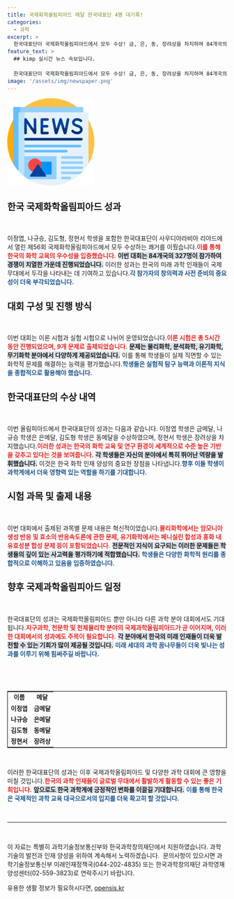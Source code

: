 ```yaml
---
title: 국제화학올림피아드 메달 한국대표단 4명 대기록!
categories:
  - 과학
excerpt: >
  한국대표단이 국제화학올림피아드에서 모두 수상! 금, 은, 동, 장려상을 차지하며 84개국의 주목을 받았다. 화학 분야의 이론과 실험 능력을 겸비한 성과가 더욱 기대된다.
feature_text: >
  ## kimp 실시간 뉴스 속보입니다.

  한국대표단이 국제화학올림피아드에서 모두 수상! 금, 은, 동, 장려상을 차지하며 84개국의 주목을 받았다. 화학 분야의 이론과 실험 능력을 겸비한 성과가 더욱 기대된다.
image: '/assets/img/newspaper.png'
---
```


<p><img src="/assets/img/newspaper.png" alt="kimplant 속보" /></p>

<h2 data-ke-size="size26">한국 국제화학올림피아드 성과</h2>

<p data-ke-size="size16">&nbsp;</p>

<p>이정엽, 나규승, 김도형, 정현서 학생을 포함한 한국대표단이 사우디아라비아 리야드에서 열린 제56회 국제화학올림피아드에서 모두 수상하는 쾌거를 이뤘습니다.<b><span style="color: #ee2323;">이를 통해 한국의 화학 교육의 우수성을 입증했습니다.</span></b> <b><span style="background-color: #21538527;">이번 대회는 84개국의 327명이 참가하여 경쟁이 치열한 가운데 진행되었습니다.</span></b> 이러한 성과는 한국의 미래 과학 인재들이 국제 무대에서 두각을 나타내는 데 기여하고 있습니다.<b><span style="color: #1a5490;">각 참가자의 창의력과 사전 준비의 중요성이 더욱 부각되었습니다.</span></b></p>

<h2 data-ke-size="size26">대회 구성 및 진행 방식</h2>

<p data-ke-size="size16">&nbsp;</p>

<p>이번 대회는 이론 시험과 실험 시험으로 나뉘어 운영되었습니다.<b><span style="color: #ee2323;">이론 시험은 총 5시간 동안 진행되었으며, 9개 문제로 출제되었습니다.</span></b> <b><span style="background-color: #21538527;">문제는 물리화학, 분석화학, 유기화학, 무기화학 분야에서 다양하게 제공되었습니다.</span></b> 이를 통해 학생들이 실제 직면할 수 있는 화학적 문제를 해결하는 능력을 평가했습니다.<b><span style="color: #1a5490;">학생들은 실험적 탐구 능력과 이론적 지식을 종합적으로 활용해야 했습니다.</span></b></p>

<h2 data-ke-size="size26">한국대표단의 수상 내역</h2>

<p data-ke-size="size16">&nbsp;</p>

<p>이번 올림피아드에서 한국대표단의 성과는 다음과 같습니다. 이정엽 학생은 금메달, 나규승 학생은 은메달, 김도형 학생은 동메달을 수상하였으며, 정현서 학생은 장려상을 차지했습니다.<b><span style="color: #ee2323;">이러한 성과는 한국의 화학 교육 및 연구 환경이 세계적으로 수준 높은 기반을 갖추고 있다는 것을 보여줍니다.</span></b> <b><span style="background-color: #21538527;">각 학생들은 자신의 분야에서 특히 뛰어난 역량을 발휘했습니다.</span></b> 이것은 한국 화학 인재 양성의 중요한 장점을 나타냅니다.<b><span style="color: #1a5490;">향후 이들 학생이 과학계에서 더욱 영향력 있는 역할을 하기를 기대합니다.</span></b></p>

<h2 data-ke-size="size26">시험 과목 및 출제 내용</h2>

<p data-ke-size="size16">&nbsp;</p>

<p>이번 대회에서 출제된 과목별 문제 내용은 혁신적이었습니다.<b><span style="color: #ee2323;">물리화학에서는 암모니아 생성 반응 및 효소의 반응속도론에 관한 문제, 유기화학에서는 페니실린 합성과 홍화 내 유효성분 합성 문제 등이 포함되었습니다.</span></b> <b><span style="background-color: #21538527;">전문적인 지식이 요구되는 이러한 문제들은 학생들의 깊이 있는 사고력을 평가하기에 적합했습니다.</span></b> <b><span style="color: #1a5490;">학생들은 다양한 화학적 원리를 종합적으로 이해하고 있음을 입증하였습니다.</span></b></p>

<h2 data-ke-size="size26">향후 국제과학올림피아드 일정</h2>

<p data-ke-size="size16">&nbsp;</p>

<p>한국대표단의 성과는 국제화학올림피아드 뿐만 아니라 다른 과학 분야 대회에서도 기대됩니다.<b><span style="color: #ee2323;">지구과학, 천문학 및 천체물리학 분야의 국제과학올림피아드가 곧 이어지며, 이러한 대회에서의 성과에도 주목이 필요합니다.</span></b> <b><span style="background-color: #21538527;">각 분야에서 한국의 미래 인재들이 더욱 발전할 수 있는 기회가 많이 제공될 것입니다.</span></b> <b><span style="color: #1a5490;">미래 세대의 과학 꿈나무들이 더욱 빛나는 성과를 이루기 위해 힘써주길 바랍니다.</span></b></p>

<p data-ke-size="size16">&nbsp;</p>

<p data-ke-size="size16">&nbsp;</p>

<table style="width: 100%; border: 1px solid #000; border-collapse: collapse;">
<tr>
<td style="text-align: center; height: 17px;"><b>이름</b></td>
<td style="text-align: center; height: 17px;"><b>메달</b></td>
</tr>
<tr>
<td style="text-align: center; height: 17px;"><b>이정엽</b></td>
<td style="text-align: center; height: 17px;"><b>금메달</b></td>
</tr>
<tr>
<td style="text-align: center; height: 17px;"><b>나규승</b></td>
<td style="text-align: center; height: 17px;"><b>은메달</b></td>
</tr>
<tr>
<td style="text-align: center; height: 17px;"><b>김도형</b></td>
<td style="text-align: center; height: 17px;"><b>동메달</b></td>
</tr>
<tr>
<td style="text-align: center; height: 17px;"><b>정현서</b></td>
<td style="text-align: center; height: 17px;"><b>장려상</b></td>
</tr>
</table>

<p data-ke-size="size16">&nbsp;</p>

<p>이러한 한국대표단의 성과는 이후 국제과학올림피아드 및 다양한 과학 대회에 큰 영향을 미칠 것입니다.<b><span style="color: #ee2323;">한국의 과학 인재들이 글로벌 무대에서 활발하게 활동할 수 있는 좋은 기회입니다.</span></b> <b><span style="background-color: #21538527;">앞으로도 한국 과학계에 긍정적인 변화를 이끌길 기대합니다.</span></b> <b><span style="color: #1a5490;">이를 통해 한국은 국제적인 과학 교육 대국으로서의 입지를 더욱 확고히 할 것입니다.</span></b></p>

<p data-ke-size="size16">&nbsp;</p>

<hr>

<p data-ke-size="size16">&nbsp;</p>

<p>이 자료는 특별히 과학기술정보통신부와 한국과학창의재단에서 지원하였습니다. 과학기술의 발전과 인재 양성을 위하여 계속해서 노력하겠습니다. <data-keSize="size16">&nbsp;</data-keSize="size16">문의사항이 있으시면 과학기술정보통신부 미래인재정책국(044-202-4835) 또는 한국과학창의재단 과학영재양성센터(02-559-3823)로 연락주시기 바랍니다.</p></p>
유용한 생활 정보가 필요하시다면, <a href="https://opensis.kr" rel="dofollow">opensis.kr</a>


